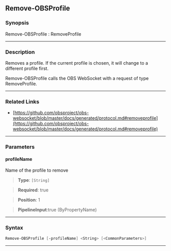 Remove-OBSProfile
-----------------
### Synopsis
Remove-OBSProfile : RemoveProfile

---
### Description

Removes a profile. If the current profile is chosen, it will change to a different profile first.


Remove-OBSProfile calls the OBS WebSocket with a request of type RemoveProfile.

---
### Related Links
* [https://github.com/obsproject/obs-websocket/blob/master/docs/generated/protocol.md#removeprofile](https://github.com/obsproject/obs-websocket/blob/master/docs/generated/protocol.md#removeprofile)



---
### Parameters
#### **profileName**

Name of the profile to remove



> **Type**: ```[String]```

> **Required**: true

> **Position**: 1

> **PipelineInput**:true (ByPropertyName)



---
### Syntax
```PowerShell
Remove-OBSProfile [-profileName] <String> [<CommonParameters>]
```
---

